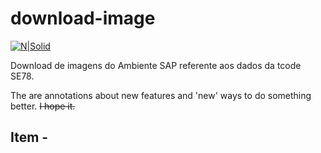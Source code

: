 # download-image

[![N|Solid](https://wiki.scn.sap.com/wiki/download/attachments/1710/ABAP%20Development.png?version=1&modificationDate=1446673897000&api=v2)](https://www.sap.com/brazil/developer.html)

Download de imagens do Ambiente SAP referente aos dados da tcode SE78.

The are annotations about new features and 'new' ways to do something better. ~~I hope it.~~


## Item - ##
